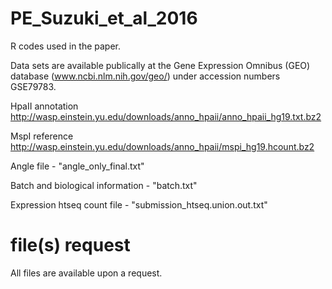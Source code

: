 # PE_Suzuki_et_al_2016

R codes used in the paper. 

Data sets are available publically at the Gene Expression Omnibus (GEO) database (www.ncbi.nlm.nih.gov/geo/) under accession numbers GSE79783.

  HpaII annotation
  http://wasp.einstein.yu.edu/downloads/anno_hpaii/anno_hpaii_hg19.txt.bz2

  MspI reference
  http://wasp.einstein.yu.edu/downloads/anno_hpaii/mspi_hg19.hcount.bz2

  Angle file -
  "angle_only_final.txt"

  Batch and biological information -
  "batch.txt"

  Expression htseq count file -
  "submission_htseq.union.out.txt"

# file(s) request 
All files are available upon a request.


